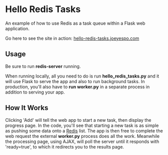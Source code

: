 Hello Redis Tasks
=================

An example of how to use Redis as a task queue within a Flask web application.

Go here to see the site in action: [hello-redis-tasks.joeyespo.com](http://hello-redis-tasks.joeyespo.com/)


Usage
-----

Be sure to run **redis-server** running.

When running locally, all you need to do is run **hello_redis_tasks.py** and it will use Flask to serve the
app and also to run background tasks. In production, you'll also have to **run worker.py** in a separate
process in addition to serving your app.


How It Works
------------

Clicking 'Add' will tell the web app to start a new task, then display the progress page. In the code, you'll see
that starting a new task is as simple as pushing some data onto a [Redis](http://redis.io/) list. The app is then
free to complete the web request the external **worker.py** process does all the work. Meanwhile the processing
page, using AJAX, will poll the server until it responds with 'ready=true', to which it redirects you to the results page.
